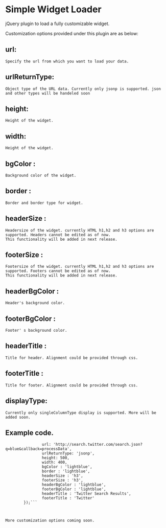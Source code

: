 Simple Widget Loader
======

jQuery plugin to load a fully customizable widget.

Customization options provided under this plugin are as below:

url:
--------------
	Specify the url from which you want to load your data.

urlReturnType: 
--------------
	Object type of the URL data. Currently only jsonp is supported. json and other types will be handeled soon
	
height: 
--------------
	Height of the widget.
	
width: 
--------------
	Height of the widget.
	
bgColor : 
--------------
	Background color of the widget.
	
border : 
--------------
	Border and border type for widget.
	
headerSize :
-------------- 
	Headersize of the widget. currently HTML h1,h2 and h3 options are supported. Headers cannot be edited as of now.
	This functionality will be added in next release.
	
footerSize :
-------------- 
	Footersize of the widget. currently HTML h1,h2 and h3 options are supported. Footers cannot be edited as of now.
	This functionality will be added in next release.
	
headerBgColor : 
--------------
	Header's background color.
	
footerBgColor : 
--------------
	Footer' s background color.
	
headerTitle : 
--------------
	Title for header. Alignment could be provided through css.
	
footerTitle : 
--------------
	Title for footer. Alignment could be provided through css.
	
displayType: 
--------------
	Currently only singleColumnType display is supported. More will be added soon.
	
	
Example code.
--------------
```$("#resultDiv").widgetLoader({
				url: 'http://search.twitter.com/search.json?q=blue&callback=processData',
				urlReturnType: 'jsonp', 
				height: 500,
				width: 400,
				bgColor : 'lightblue',
				border : 'lightblue',
				headerSize : 'h3',
				footerSize : 'h3',		
				headerBgColor : 'lightblue',
				footerBgColor : 'lightblue',
				headerTitle : 'Twitter Search Results',
				footerTitle : 'Twitter'
		});```
		
		

More customization options coming soon.
